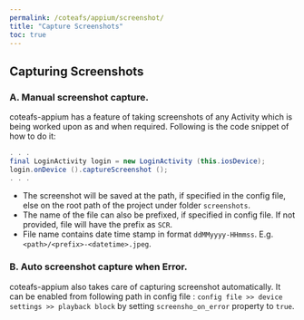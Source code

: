 ```yaml
---
permalink: /coteafs/appium/screenshot/
title: "Capture Screenshots"
toc: true
---
```


## Capturing Screenshots

### A. Manual screenshot capture.

coteafs-appium has a feature of taking screenshots of any Activity which is being worked upon as and when required. Following is the code snippet of how to do it:

```java
. . .
final LoginActivity login = new LoginActivity (this.iosDevice);
login.onDevice ().captureScreenshot ();
. . .
```

* The screenshot will be saved at the path, if specified in the config file, else on the root path of the project under folder `screenshots`.
* The name of the file can also be prefixed, if specified in config file. If not provided, file will have the prefix as `SCR`.
* File name contains date time stamp in format `ddMMyyyy-HHmmss`. E.g. `<path>/<prefix>-<datetime>.jpeg`.

### B. Auto screenshot capture when Error.

coteafs-appium also takes care of capturing screenshot automatically. It can be enabled from following
path in config file : 
`config file >> device settings >> playback block` by setting `screensho_on_error` property to `true`.